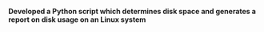 <b>Developed a Python script which determines disk space and generates a report on disk usage on an Linux system</b>

